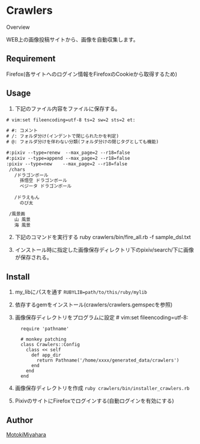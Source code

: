 Crawlers
====

Overview

WEB上の画像投稿サイトから、画像を自動収集します。

## Requirement
Firefox(各サイトへのログイン情報をFirefoxのCookieから取得するため)

## Usage
1. 下記のファイル内容をファイルに保存する。

```sample_dsl.txt
# vim:set fileencoding=utf-8 ts=2 sw=2 sts=2 et:

# #: コメント
# /: フォルダ分け(インデントで閉じられたかを判定)
# @: フォルダ分けを伴わない分類(フォルダ分けの閉じタグとしても機能)

#:pixiv --type=renew  --max_page=2 --r18=false
#:pixiv --type=append --max_page=2 --r18=false
:pixiv --type=new    --max_page=2 --r18=false
 /chars
   /ドラゴンボール
     孫悟空 ドラゴンボール
     ベジータ ドラゴンボール
   
   /ドラえもん
     のび太

 /風景画
   山 風景
   海 風景
```

2. 下記のコマンドを実行する
          ruby crawlers/bin/fire_all.rb -f sample_dsl.txt

3.  インストール時に指定した画像保存ディレクトリ下のpixiv/search/下に画像が保存される。


## Install
1. my_libにパスを通す
`RUBYLIB=path/to/this/ruby/mylib`

2. 依存するgemをインストール(crawlers/crawlers.gemspecを参照)

3. 画像保存ディレクトリをプログラムに設定
         # vim:set fileencoding=utf-8:

         require 'pathname'

         # monkey patching
         class Crawlers::Config
           class << self
             def app_dir
               return Pathname('/home/xxxx/generated_data/crawlers')
             end
           end
         end
    
4. 画像保存ディレクトリを作成
`ruby crawlers/bin/installer_crawlers.rb`

5. PixivのサイトにFirefoxでログインする(自動ログインを有効にする)

## Author
[MotokiMiyahara](https://github.com/MotokiMiyahara/)


